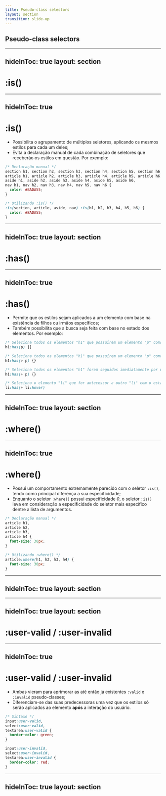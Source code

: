 ```yaml
---
title: Pseudo-class selectors
layout: section
transition: slide-up
---
```


<!-- Pseudo-class selectors -->
<section>
  <h1 class="section-title">
    Pseudo-class selectors
  </h1>
</section>

---
hideInToc: true
layout: section
---

# :is()

---
hideInToc: true
---

# :is()

- Possibilita o agrupamento de múltiplos seletores, aplicando os mesmos estilos para cada um deles;
- Evita a declaração manual de cada combinação de seletores que receberão os estilos em questão. Por exemplo:

```css
/* Declaração manual */
section h1, section h2, section h3, section h4, section h5, section h6, 
article h1, article h2, article h3, article h4, article h5, article h6, 
aside h1, aside h2, aside h3, aside h4, aside h5, aside h6, 
nav h1, nav h2, nav h3, nav h4, nav h5, nav h6 {
  color: #BADA55;
}

/* Utilizando :is() */
:is(section, article, aside, nav) :is(h1, h2, h3, h4, h5, h6) {
  color: #BADA55;
}
```

<!-- Docs -->
<AppReferences class="mt-[32px]">
  <AppLink url="https://grrr.tech/posts/2023/using-new-pseudo-class-selectors-in-2023/#is" title="Using new pseudo-class selectors in 2023 - :is()" />
</AppReferences>

---
hideInToc: true
layout: section
---

# :has()

---
hideInToc: true
---

# :has()

- Permite que os estilos sejam aplicados a um elemento com base na existência de filhos ou irmãos específicos;
- Também possibilita que a busca seja feita com base no estado dos elementos. Por exemplo:

```css
/* Seleciona todos os elementos "h1" que possuírem um elemento "p" como filho, não importando o nível */
h1:has(p) {}

/* Seleciona todos os elementos "h1" que possuírem um elemento "p" como filho direto */
h1:has(> p) {}

/* Seleciona todos os elementos "h1" forem seguidos imediatamente por um elemento do tipo "p" */
h1:has(+ p) {}

/* Seleciona o elemento "li" que for antecessor a outro "li" com o estado de hover */
li:has(+ li:hover)
```

<!-- Docs -->
<AppReferences class="mt-[42px]">
  <AppLink url="https://www.smashingmagazine.com/2023/01/level-up-css-skills-has-selector/" title="Level Up Your CSS Skills With The :has() Selector" />
</AppReferences>

---
hideInToc: true
layout: section
---

# :where()

---
hideInToc: true
---

# :where()

- Possui um comportamento extremamente parecido com o seletor `:is()`, tendo como principal diferença a sua especificidade;
- Enquanto o seletor `:where()` possui especificidade _0_, o seletor `:is()` leva em consideração a especificidade do <span class="underline">seletor mais específico</span> dentre a lista de argumentos.

```css
/* Declaração manual */
article h1,
article h2,
article h3,
article h4 {
  font-size: 30px;
}

/* Utilizando :where() */
article:where(h1, h2, h3, h4) {
  font-size: 30px;
}
```

<!-- Docs -->
<AppReferences class="mt-[18px]">
  <AppLink url="https://grrr.tech/posts/2023/using-new-pseudo-class-selectors-in-2023/#where" title="Using new pseudo-class selectors in 2023 - :where()" />
</AppReferences>

---
hideInToc: true
layout: section
---

<AppLink url="https://codepen.io/leoadamo/pen/xxBapRv" title="Demo" class="text-4xl" />

---
hideInToc: true
layout: section
---

# :user-valid / :user-invalid

---
hideInToc: true
---

# :user-valid / :user-invalid

- Ambas vieram para aprimorar as até então já existentes `:valid` e `:invalid` pseudo-classes;
- Diferenciam-se das suas predecessoras uma vez que os estilos só serão aplicados ao elemento **após** a interação do usuário.

```css
/* Sintaxe */
input:user-valid,
select:user-valid,
textarea:user-valid {
  border-color: green;
}

input:user-invalid,
select:user-invalid,
textarea:user-invalid {
  border-color: red;
}
```

<!-- Docs -->
<AppReferences class="mt-[32px]">
  <AppLink url="https://web.dev/articles/user-valid-and-user-invalid-pseudo-classes" title="The :user-valid and :user-invalid pseudo-classes" />
</AppReferences>

---
hideInToc: true
layout: section
---

<AppLink url="https://codepen.io/web-dot-dev/pen/wvNJGrO" title="Demo" class="text-4xl" />

<!-- Os seletores :is() e :where() são classificados como "forgiving selectors", ou seja, caso algum seletor seja inválido dentro da lista de argumentos, ele será ignorado e os demais terão os estilos aplicados
  O seletor :has() é classificado como um "non-forgiving selector", ou seja, caso algum seletor seja inválido dentre a lista de argumentos, todo o bloco de estilo será ignorado pelo navegador -->